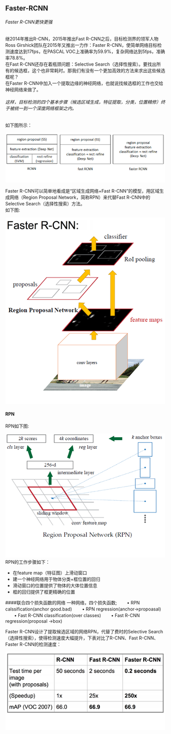 ## Faster-RCNN

###### Faster R-CNN更快更强

继2014年推出R-CNN，2015年推出Fast R-CNN之后，目标检测界的领军人物Ross Girshick团队在2015年又推出一力作：Faster R-CNN，使简单网络目标检测速度达到17fps，在PASCAL VOC上准确率为59.9%，复杂网络达到5fps，准确率78.8%。  
在Fast R-CNN还存在着瓶颈问题：Selective Search（选择性搜索）。要找出所有的候选框，这个也非常耗时。那我们有没有一个更加高效的方法来求出这些候选框呢？  
在Faster R-CNN中加入一个提取边缘的神经网络，也就说找候选框的工作也交给神经网络来做了。

###### 这样，目标检测的四个基本步骤（候选区域生成，特征提取，分类，位置精修）终于被统一到一个深度网络框架之内。

如下图所示：

![](/assets/RCNN_Fast_Faster_RCNN_compare.png)

Faster R-CNN可以简单地看成是“区域生成网络+Fast R-CNN”的模型，用区域生成网络（Region Proposal Network，简称RPN）来代替Fast R-CNN中的Selective Search（选择性搜索）方法。  
如下图:

![](/assets/Faster_RCNN_principle.png)

#### RPN

RPN如下图:

![](/assets/Faster_RCNN_RPN.png)  
RPN的工作步骤如下：

* 在feature map（特征图）上滑动窗口  
* 建一个神经网络用于物体分类+框位置的回归   
* 滑动窗口的位置提供了物体的大体位置信息   
* 框的回归提供了框更精确的位置   

####联合四个损失函数的网络
一种网络，四个损失函数;
　　•	RPN calssification(anchor good.bad)
　　•	RPN regression(anchor->propoasal)
　　•	Fast R-CNN classification(over classes)
　　•	Fast R-CNN regression(proposal ->box)   


Faster R-CNN设计了提取候选区域的网络RPN，代替了费时的Selective Search（选择性搜索），使得检测速度大幅提升，下表对比了R-CNN、Fast R-CNN、Faster R-CNN的检测速度：

![](/assets/RCNN_time_compare.png)

